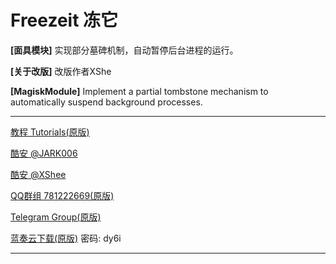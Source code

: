 # Freezeit 冻它

**[面具模块]** 实现部分墓碑机制，自动暂停后台进程的运行。

**[关于改版]** 改版作者XShe

**[MagiskModule]** Implement a partial tombstone mechanism to automatically suspend background processes.

---

[教程 Tutorials(原版)](https://jark006.github.io/FreezeitIntroduction/)

[酷安 @JARK006](https://www.coolapk.com/u/1212220)

[酷安 @XShee](https://www.coolapk.com/u/20552855) 

[QQ群组 781222669(原版)](https://jq.qq.com/?_wv=1027&k=Q5aVUglt)

[Telegram Group(原版)](https://t.me/+sjDX1oTk31ZmYjY1)

[蓝奏云下载(原版)](https://jark006.lanzout.com/b017oz9if) 密码: dy6i

---

